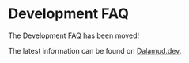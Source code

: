 # Development FAQ

The Development FAQ has been moved!

The latest information can be found on [Dalamud.dev](https://dalamud.dev/faq).
